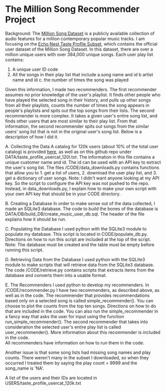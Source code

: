 The Million Song Recommender Project
=========================================

Background:  The [Million Song Dataset](http://labrosa.ee.columbia.edu/millionsong/) is a publicly available collection of audio features for a million contemporary popular music tracks.  I am focusing on the [Echo Nest Taste Profile Subset](http://labrosa.ee.columbia.edu/millionsong/tasteprofile), which contains the official user dataset of the Million Song Dataset. In this dataset, there are over a million unique users with over 384,000 unique songs.  Each user play list contains:

1. A unique user ID code
2. All the songs in their play list that include
	a.song name and id 
	b artist name and id
	c. the number of times the song was played

Given this information, I made two recommenders.  The first recommender assumes no prior knowledge of the user's playlist. It finds other people who have played the selected song in their history, and pulls up other songs from all their playlists, counts the number of times the song appears in people's playlists and spits out the top songs from their lists.  The second recommender is more complex.  It takes a given user's entire song list, and finds other users that are most similar to their play list.  From that information, the second recommender spits out songs from the similar users' song list that is not in the original user's song list.  Below is a description of how I did it.

A. Collecting the Data
	A catalog for 120k users (about 10% of the total user catalog) is provided [here](http://labrosa.ee.columbia.edu/millionsong/sites/default/files/tasteprofile/taste_profile_usercat_120k.txt), as well as on this github repo under DATA/taste_profile_usercat_120l.txt.  The information in this file contains a unique customer name and id.  The id can be used with an API key to extract the user's song list.  The files /CODE/data_downloads.py contains functions that allow you to 1. get a list of users, 2. download the user play list, and 3. get a dictionary of user songs. Note: I didn't want anyone looking at my API key.  So the script to configure the API key was not pushed to the repo.  Instead, in data_downloads.py, I explain how to make your own script with your own API key that should be in your CODE directory.  

B. Creating a Database
	In order to make sense out of the data collected, I made an SQLite3 database.  The code to build the bones of the database is DATA/DB/build_DB/create_music_user_db.sql.  The header of the file explains how it should be run.

C. Populating the Database
	I used python with the SQLite3 module to populate my database.  This script is located in CODE/populate_db.py.  Directions on how to run this script are included at the top of the script.  Note:  The database must be created and the table must be empty before running this script.

D. Retrieving Data from the Database
	I used python with the SQLite3 module to make scripts that will retrieve data from the SQLite3 database. The code /CODE/retrieve.py contains scripts that extracts items from the database and converts them into a usable format.

E. The Recommenders
	I used python to develop my recommenders.   In /CODE/recommender.py I have two recommenders, as described above, as well as in the code.  The recommender that provides recommendations based only on a selected song is called simple_recommender().  You can choose to plot the counts from the top ten songs.  Directions on how to do that are included in the code.  You can also run the simple_recommender in a fancy way that asks the user for input using the function run_simple_recommender().
	The second recommender that takes into consideration the selected user's entire play list is called user_recommender().   More information about this recommender is included in the code.  
	All recommenders have information on how to run them in the code.
	



Another issue is that some song lists had missing song names and play counts.  There weren't many in the subset I downloaded, so when they occurred I treated them by saying the play count = 9999 and the song_name is 'NA'.  
     

A list of the users and their IDs are located in USERS/taste_profile_usercat_120k.txt



